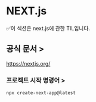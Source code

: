 # NEXT.js

✅이 섹션은 next.js에 관한 TIL입니다.

## 공식 문서 >

https://nextjs.org/

### 프로젝트 시작 명령어 >

```
npx create-next-app@latest
```

